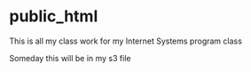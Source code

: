 # public_html

This is all my class work for my Internet Systems program class

Someday this will be in my s3 file
